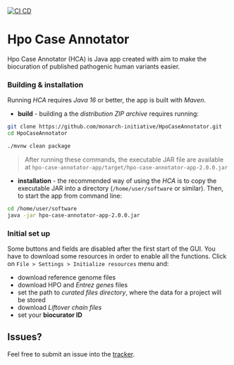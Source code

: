 [![CI CD](https://github.com/monarch-initiative/HpoCaseAnnotator/actions/workflows/maven.yml/badge.svg)](https://github.com/monarch-initiative/HpoCaseAnnotator/actions/workflows/maven.yml/badge.svg)

# Hpo Case Annotator

Hpo Case Annotator (HCA) is Java app created with aim to make the biocuration of published pathogenic human variants easier.

### Building & installation
Running *HCA* requires *Java 16* or better, the app is built with *Maven*.

- **build** - building a the *distribution ZIP archive* requires running:

```bash
git clone https://github.com/monarch-initiative/HpoCaseAnnotator.git
cd HpoCaseAnnotator

./mvnw clean package
```
> After running these commands, the executable JAR file are available at `hpo-case-annotator-app/target/hpo-case-annotator-app-2.0.0.jar`

- **installation** - the recommended way of using the *HCA* is to copy the executable JAR into a directory (`/home/user/software` or similar). Then, to start the app from command line:

```bash
cd /home/user/software
java -jar hpo-case-annotator-app-2.0.0.jar
```

### Initial set up
Some buttons and fields are disabled after the first start of the GUI. You have to download some resources in order to enable all the functions. Click on `File > Settings > Initialize resources` menu and:

- download reference genome files
- download HPO and *Entrez genes* files
- set the path to *curated files directory*, where the data for a project will be stored
- download *Liftover chain files*
- set your **biocurator ID**

## Issues?

Feel free to submit an issue into the [tracker](https://github.com/monarch-initiative/HpoCaseAnnotator/issues).

